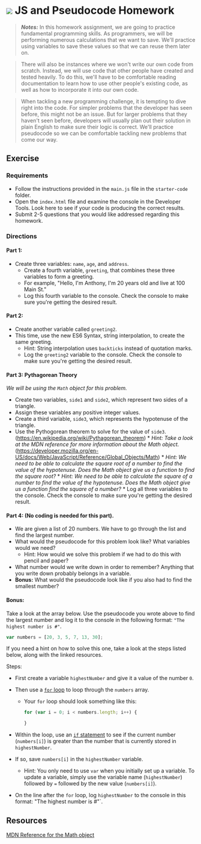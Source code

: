 # ![](https://ga-dash.s3.amazonaws.com/production/assets/logo-9f88ae6c9c3871690e33280fcf557f33.png) JS and Pseudocode Homework

>***Notes:*** In this homework assignment, we are going to practice fundamental programming skills. As programmers, we will be performing numerous calculations that we want to save. We'll practice using variables to save these values so that we can reuse them later on.

>There will also be instances where we won't write our own code from scratch. Instead, we will use code that other people have created and tested heavily. To do this, we'll have to be comfortable reading documentation to learn how to use other people's existing code, as well as how to incorporate it into our own code.

>When tackling a new programming challenge, it is tempting to dive right into the code. For simpler problems that the developer has seen before, this might not be an issue. But for larger problems that they haven't seen before, developers will usually plan out their solution in plain English to make sure their logic is correct. We'll practice pseudocode so we can be comfortable tackling new problems that come our way.

## Exercise

### Requirements
* Follow the instructions provided in the `main.js` file in the `starter-code` folder.
* Open the `index.html` file and examine the console in the Developer Tools. Look here to see if your code is producing the correct results.
* Submit 2-5 questions that you would like addressed regarding this homework.

### Directions

#### Part 1: 
  * Create three variables: `name`, `age`, and `address`.
	* Create a fourth variable, `greeting`, that combines these three variables to form a greeting.
    * For example, "Hello, I'm Anthony, I'm 20 years old and live at 100 Main St."
    * Log this fourth variable to the console. Check the console to make sure you're getting the desired result.
    
#### Part 2:
  * Create another variable called `greeting2`. 
  * This time, use the new ES6 Syntax, string interpolation, to create the same greeting.
    * Hint: String interpolation uses `backticks` instead of quotation marks.
    * Log the `greeting2` variable to the console. Check the console to make sure you're getting the desired result.

#### Part 3: Pythagorean Theory
_We will be using the `Math` object for this problem._

* Create two variables, `side1` and `side2`, which represent two sides of a triangle.
* Assign these variables any positive integer values.
* Create a third variable, `side3`, which represents the hypotenuse of the triangle.
* Use the Pythogorean theorem to solve for the value of `side3`.
	(https://en.wikipedia.org/wiki/Pythagorean_theorem)
	  * _Hint: Take a look at the MDN reference for more information about the Math object._
	(https://developer.mozilla.org/en-US/docs/Web/JavaScript/Reference/Global_Objects/Math)
	  * _Hint: We need to be able to calculate the square root of a number to find the
	value of the hypotenuse. Does the Math object give us a function to find the square root?_
	  * _Hint: We need to be able to calculate the square of a number to find the value of the hypotenuse. Does the Math object give us a function find the square of a number?_
	  * Log all three variables to the console. Check the console to make sure you're getting the desired result.
  
#### Part 4: (No coding is needed for this part).
* We are given a list of 20 numbers. We have to go through the list and find the largest number.
* What would the pseudocode for this problem look like? What variables would we need?
	* Hint: How would we solve this problem if we had to do this with pencil and paper?
* What number would we write down in order to remember? Anything that you write down probably belongs in a variable.
* **Bonus:** What would the pseudocode look like if you also had to find the smallest number?

#### Bonus: 
Take a look at the array below. Use the pseudocode you wrote above to find the largest number and log it to the console in the following format: `"The highest number is #"`.

```js
var numbers = [20, 3, 5, 7, 13, 30];
```

If you need a hint on how to solve this one, take a look at the steps listed below, along with the linked resources. 

Steps:
- First create a variable `highestNumber` and give it a value of the number `0`.

- Then use a [`for` loop](https://www.w3schools.com/js/js_loop_for.asp) to loop through the `numbers` array. 
	- 	Your `for` loop should look something like this:

		```js
		for (var i = 0; i < numbers.length; i++) {
		
		}
		```
- Within the loop, use an [`if` statement](https://www.w3schools.com/js/js_if_else.asp) to see if the current number (`numbers[i]`) is greater than the number that is currently stored in `highestNumber`.
- If so, save `numbers[i]` in the `highestNumber` variable.
	- Hint: You only need to use `var` when you initially set up a variable. To update a variable, simply use the variable name (`highestNumber`) followed by `=` followed by the new value (`numbers[i]`).
- On the line after the `for` loop, log `highestNumber` to the console in this format: "The highest number is #"`.


## Resources
[MDN Reference for the Math object](https://developer.mozilla.org/en-US/docs/Web/JavaScript/Reference/Global_Objects/Math)
